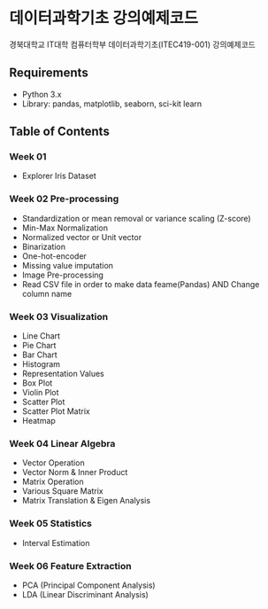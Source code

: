 # 데이터과학기초 강의예제코드

경북대학교 IT대학 컴퓨터학부 데이터과학기초(ITEC419-001) 강의예제코드


## Requirements

* Python 3.x
* Library: pandas, matplotlib, seaborn, sci-kit learn


## Table of Contents

### Week 01

* Explorer Iris Dataset

### Week 02 Pre-processing

* Standardization or mean removal or variance scaling (Z-score)
* Min-Max Normalization
* Normalized vector or Unit vector
* Binarization
* One-hot-encoder
* Missing value imputation
* Image Pre-processing
* Read CSV file in order to make data feame(Pandas) AND Change column name


### Week 03 Visualization

* Line Chart
* Pie Chart
* Bar Chart
* Histogram
* Representation Values
* Box Plot
* Violin Plot
* Scatter Plot
* Scatter Plot Matrix
* Heatmap


### Week 04 Linear Algebra

* Vector Operation
* Vector Norm & Inner Product
* Matrix Operation
* Various Square Matrix
* Matrix Translation & Eigen Analysis


### Week 05 Statistics

* Interval Estimation


### Week 06 Feature Extraction

* PCA (Principal Component Analysis)
* LDA (Linear Discriminant Analysis)

